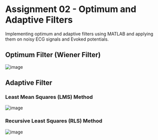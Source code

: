 # Assignment 02 - Optimum and Adaptive Filters
Implementing optimum and adaptive filters using MATLAB and applying them on noisy ECG signals and Evoked potentials.

## Optimum Filter (Wiener Filter)

![image](https://user-images.githubusercontent.com/59469182/221330721-f938063d-4090-485e-bd78-d5548cd1312e.png)

## Adaptive Filter

### Least Mean Squares (LMS) Method
![image](https://user-images.githubusercontent.com/59469182/221330898-6912a003-096d-4e59-bb36-455d1f1e0363.png)

### Recursive Least Squares (RLS) Method
![image](https://user-images.githubusercontent.com/59469182/221330956-f3a82a6f-8808-45a9-9504-031a25ff5e8c.png)



